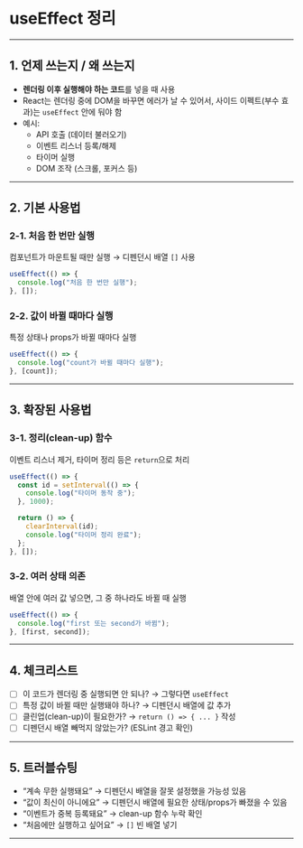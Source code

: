 # useEffect 정리

---

## 1. 언제 쓰는지 / 왜 쓰는지

- **렌더링 이후 실행해야 하는 코드**를 넣을 때 사용
- React는 렌더링 중에 DOM을 바꾸면 에러가 날 수 있어서, 사이드 이펙트(부수 효과)는 `useEffect` 안에 둬야 함
- 예시:
  - API 호출 (데이터 불러오기)
  - 이벤트 리스너 등록/해제
  - 타이머 실행
  - DOM 조작 (스크롤, 포커스 등)

---

## 2. 기본 사용법

### 2-1. 처음 한 번만 실행

컴포넌트가 마운트될 때만 실행 → 디펜던시 배열 `[]` 사용

```js
useEffect(() => {
  console.log("처음 한 번만 실행");
}, []);
```

### 2-2. 값이 바뀔 때마다 실행

특정 상태나 props가 바뀔 때마다 실행

```js
useEffect(() => {
  console.log("count가 바뀔 때마다 실행");
}, [count]);
```

---

## 3. 확장된 사용법

### 3-1. 정리(clean-up) 함수

이벤트 리스너 제거, 타이머 정리 등은 `return`으로 처리

```js
useEffect(() => {
  const id = setInterval(() => {
    console.log("타이머 동작 중");
  }, 1000);

  return () => {
    clearInterval(id);
    console.log("타이머 정리 완료");
  };
}, []);
```

### 3-2. 여러 상태 의존

배열 안에 여러 값 넣으면, 그 중 하나라도 바뀔 때 실행

```js
useEffect(() => {
  console.log("first 또는 second가 바뀜");
}, [first, second]);
```

---

## 4. 체크리스트

- [ ] 이 코드가 렌더링 중 실행되면 안 되나? → 그렇다면 `useEffect`
- [ ] 특정 값이 바뀔 때만 실행돼야 하나? → 디펜던시 배열에 값 추가
- [ ] 클린업(clean-up)이 필요한가? → `return () => { ... }` 작성
- [ ] 디펜던시 배열 빼먹지 않았는가? (ESLint 경고 확인)

---

## 5. 트러블슈팅

- “계속 무한 실행돼요” → 디펜던시 배열을 잘못 설정했을 가능성 있음
- “값이 최신이 아니에요” → 디펜던시 배열에 필요한 상태/props가 빠졌을 수 있음
- “이벤트가 중복 등록돼요” → clean-up 함수 누락 확인
- “처음에만 실행하고 싶어요” → `[]` 빈 배열 넣기

---
